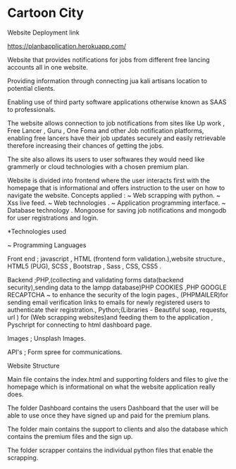 # Cartoon City

Website Deployment link

https://planbapplication.herokuapp.com/

Website that provides notifications for jobs from different free lancing accounts all in one website.

Providing information through connecting jua kali artisans location to potential clients.

Enabling use of third party software applications otherwise known as SAAS to professionals.

The website allows connection to job notifications from sites like Up work , Free Lancer , Guru , One Foma and other Job notification platforms, enabling free lancers have their job updates securely and easily retrievable therefore
increasing their chances of getting the jobs.

The site also allows its users to user softwares they would need like grammerly or cloud technologies with a chosen premium plan.

Website is divided into frontend where the user interacts first with the homepage that is informational and offers instruction to the user on how to navigate the website.
Concepts applied :
~ Web scrapping with python.
~  Xss live feed.
~ Web technologies .
~ Application programming interface.
~ Database technology .
Mongoose for saving job notifications and mongodb for user registrations and login.

*Technologies used

~ Programming Languages

Front end ; javascript , HTML (frontend form validation.),website structure., HTML5 (PUG), SCSS , Bootstrap , Sass , CSS, CSS5 .

Backend ;PHP,(collecting and validating forms data(backend security),sending data to the lampp database)PHP COOKIES ,PHP GOOGLE RECAPTCHA ~ to enhance the security of the login pages., (PHPMAILER)for sending email verification links to emails for newly registered users to authenticate their registration., Python;(Libraries - Beautiful soap, requests, url ) for
(Web scrapping websites)and feeding them to the application , Pyschript for connecting to html dashboard page.

Images ; Unsplash Images.

API's ; Form spree for communications.

Website Structure

Main file contains the index.html and supporting folders and files to give the homepage which is informational on what the website application really does.

The folder Dashboard contains the users Dashboard that the user will be able to use once they have signed up and paid for the premium plans.

The folder main contains the support to clients and also the database which contains the premium files and the sign up.

The folder scrapper contains the individual python files that enable the scrapping.
